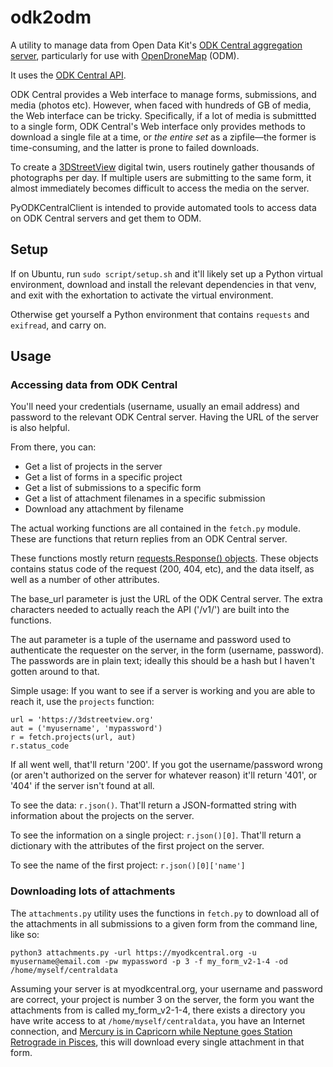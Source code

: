 # odk2odm

A utility to manage data from Open Data Kit's [ODK Central aggregation server](https://docs.getodk.org/central-intro/), particularly for use with [OpenDroneMap](opendronemap.org) (ODM).

It uses the [ODK Central API](https://odkcentral.docs.apiary.io).

ODK Central provides a Web interface to manage forms, submissions, and media (photos etc). However, when faced with hundreds of GB of media, the Web interface can be tricky. Specifically, if a lot of media is submittted to a single form, ODK Central's Web interface only provides methods to download a single file at a time, or _the entire set_ as a zipfile&mdash;the former is time-consuming, and the latter is prone to failed downloads.

To create a [3DStreetView](3dstreetview.org) digital twin, users routinely gather thousands of photographs per day. If multiple users are submitting to the same form, it almost immediately becomes difficult to access the media on the server.

PyODKCentralClient is intended to provide automated tools to access data on ODK Central servers and get them to ODM.

## Setup
If on Ubuntu, run ```sudo script/setup.sh``` and it'll likely set up a Python virtual environment, download and install the relevant dependencies in that venv, and exit with the exhortation to activate the virtual environment.

Otherwise get yourself a Python environment that contains ```requests``` and ```exifread```, and carry on.

## Usage
### Accessing data from ODK Central
You'll need your credentials (username, usually an email address) and password to the relevant ODK Central server. Having the URL of the server is also helpful.

From there, you can:
- Get a list of projects in the server
- Get a list of forms in a specific project
- Get a list of submissions to a specific form
- Get a list of attachment filenames in a specific submission
- Download any attachment by filename

The actual working functions are all contained in the ```fetch.py``` module. These are functions that return replies from an ODK Central server. 

These functions mostly return [requests.Response() objects](https://www.w3schools.com/python/ref_requests_response.asp). These objects contains status code of the request (200, 404, etc), and the data itself, as well as a number of other attributes.

The base_url parameter is just the URL of the ODK Central server. The extra characters needed to actually reach the API ('/v1/') are built into the functions.

The aut parameter is a tuple of the username and password used to authenticate the requester on the server, in the form (username, password). The passwords are in plain text; ideally this should be a hash but I haven't gotten around to that.

Simple usage:
If you want to see if a server is working and you are able to reach it, use the ```projects``` function:

```
url = 'https://3dstreetview.org'
aut = ('myusername', 'mypassword')
r = fetch.projects(url, aut)
r.status_code
```

If all went well, that'll return '200'. If you got the username/password wrong (or aren't authorized on the server for whatever reason) it'll return '401', or '404' if the server isn't found at all.

To see the data: ```r.json()```. That'll return a JSON-formatted string with information about the projects on the server.

To see the information on a single project: ```r.json()[0]```. That'll return a dictionary with the attributes of the first project on the server.

To see the name of the first project: ```r.json()[0]['name']``` 

### Downloading lots of attachments

The ```attachments.py``` utility uses the functions in ```fetch.py``` to download all of the attachments in all submissions to a given form from the command line, like so:

```
python3 attachments.py -url https://myodkcentral.org -u myusername@email.com -pw mypassword -p 3 -f my_form_v2-1-4 -od /home/myself/centraldata
```

Assuming your server is at myodkcentral.org, your username and password are correct, your project is number 3 on the server, the form you want the attachments from is called my_form_v2-1-4, there exists a directory you have write access to at ```/home/myself/centraldata```, you have an Internet connection, and [Mercury is in Capricorn while Neptune goes Station Retrograde in Pisces](https://www.theplanetstoday.com/astrology.html), this will download every single attachment in that form.




